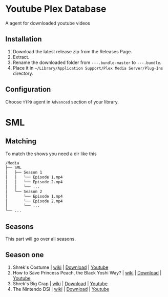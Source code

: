 # Youtube Plex Database

A agent for downloaded youtube videos

## Installation

1. Download the latest release zip from the Releases Page.
1. Extract.
1. Rename the downloaded folder from `---.bundle-master` to `---.bundle`.
1. Place it in `~/Library/Application Support/Plex Media Server/Plug-Ins` directory.

## Configuration

Choose `YTPD` agent in `Advanced` section of your library.

# SML

## Matching
To match the shows you need a dir like this
```bash
/Media
├── SML
│   ├── Season 1
│   │   └── Episode 1.mp4
│   │   └── Episode 2.mp4
│   │   └── ...
│   └── Season 2
│       └── Episode 1.mp4
│       └── Episode 2.mp4
│       └── ...
└── ...
```

## Seasons
This part will go over all seasons.

## Season one
1) Shrek's Costume | [wiki](https://sml.fandom.com/wiki/Shrek%27s_Costume) | [Download](SCRIPTTODOWNLOAD) | [Youtube](https://www.youtube.com/watch?v=PDvKy6v52Fs) 
2) How to Save Princess Peach, the Black Yoshi Way? | [wiki](WIKI-PAGE) | [Download](SCRIPTTODOWNLOAD) | [Youtube](WATCHONYT) 
3) Shrek's Big Crap | [wiki](WIKI-PAGE) | [Download](SCRIPTTODOWNLOAD) | [Youtube](WATCHONYT) 
4) The Nintendo DSi | [wiki](WIKI-PAGE) | [Download](SCRIPTTODOWNLOAD) | [Youtube](WATCHONYT) 
